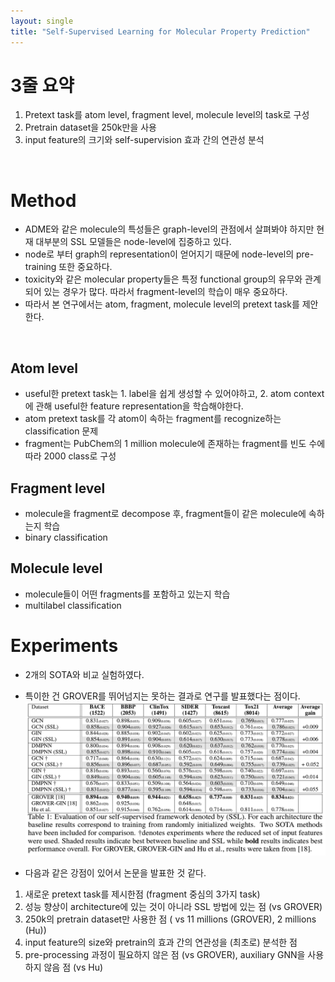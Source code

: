```yaml
---
layout: single
title: "Self-Supervised Learning for Molecular Property Prediction"
---
```


# 3줄 요약
1. Pretext task를 atom level, fragment level, molecule level의 task로 구성
2. Pretrain dataset을 250k만을 사용
3. input feature의 크기와 self-supervision 효과 간의 연관성 분석
<br />

# Method
- ADME와 같은 molecule의 특성들은 graph-level의 관점에서 살펴봐야 하지만 현재 대부분의 SSL 모델들은 node-level에 집중하고 있다.
- node로 부터 graph의 representation이 얻어지기 때문에 node-level의 pre-training 또한 중요하다.
- toxicity와 같은 molecular property들은 특정 functional group의 유무와 관계되어 있는 경우가 많다. 따라서 fragment-level의 학습이 매우 중요하다.
- 따라서 본 연구에서는 atom, fragment, molecule level의 pretext task를 제안한다.

<br />

## Atom level
- useful한 pretext task는 1. label을 쉽게 생성할 수 있어야하고, 2. atom context에 관해 useful한 feature representation을 학습해야한다.
- atom pretext task를 각 atom이 속하는 fragment를 recognize하는 classification 문제
- fragment는 PubChem의 1 million molecule에 존재하는 fragment를 빈도 수에 따라 2000 class로 구성

## Fragment level
- molecule을 fragment로 decompose 후, fragment들이 같은 molecule에 속하는지 학습
- binary classification

## Molecule level
- molecule들이 어떤 fragments를 포함하고 있는지 학습
- multilabel classification

# Experiments
- 2개의 SOTA와 비교 실험하였다.
- 특이한 건 GROVER를 뛰어넘지는 못하는 결과로 연구를 발표했다는 점이다.
![table1](../images/2022-02-27-SSL_for_MPP/table1.png)

- 다음과 같은 강점이 있어서 논문을 발표한 것 같다.
1. 새로운 pretext task를 제시한점 (fragment 중심의 3가지 task)
2. 성능 향상이 architecture에 있는 것이 아니라 SSL 방법에 있는 점 (vs GROVER)
3. 250k의 pretrain dataset만 사용한 점 ( vs 11 millions (GROVER), 2 millions (Hu))
4. input feature의 size와 pretrain의 효과 간의 연관성을 (최초로) 분석한 점
5. pre-processing 과정이 필요하지 않은 점 (vs GROVER), auxiliary GNN을 사용하지 않음 점 (vs Hu)